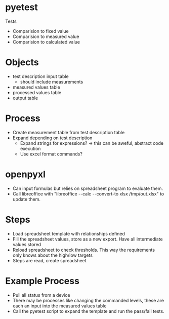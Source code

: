 # pyetest

Tests
+ Comparision to fixed value
+ Comparision to measured value
+ Comparision to calculated value

# Objects
+ test description input table
	+ should include measurements
+ measured values table
+ processed values table
+ output table

# Process
+ Create measurement table from test description table
+ Expand depending on test description
	+ Expand strings for expressions? -> this can be aweful, abstract code execution
	+ Use excel format commands?

# openpyxl
+ Can input formulas but relies on spreadsheet program to evaluate them.
+ Call libreoffice with "libreoffice --calc --convert-to xlsx /tmp/out.xlsx" to update them.


# Steps
+ Load spreadsheet template with relationships defined
+ Fill the spreadsheet values, store as a new export. Have all intermediate values stored
+ Reload spreadsheet to check thresholds. This way the requirements only knows about the high/low targets
+ Steps are read, create spreadsheet


# Example Process
+ Pull all status from a device
+ There may be processes like changing the commanded levels, these are each an input into the measured values table
+ Call the pyetest script to expand the template and run the pass/fail tests.
